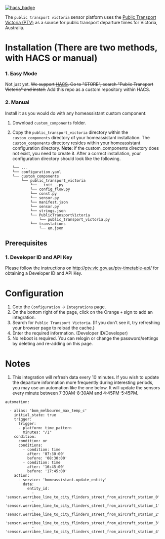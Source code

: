 [![hacs_badge](https://img.shields.io/badge/HACS-Default-orange.svg?style=for-the-badge)](https://github.com/custom-components/hacs)

The `public transport victoria` sensor platform uses the [Public Transport Victoria (PTV)](http://www.bom.gov.au) as a source for public transport departure times for Victoria, Australia.

# Installation (There are two methods, with HACS or manual)

### 1. Easy Mode

Not just yet. ~~We support [HACS](https://hacs.netlify.com/). Go to "STORE", search "Public Transport Victoria" and install.~~
Add this repo as a custom repository within HACS.

### 2. Manual

Install it as you would do with any homeassistant custom component:

1. Download `custom_components` folder.
2. Copy the `public_transport_victoria` directory within the `custom_components` directory of your homeassistant installation.
The `custom_components` directory resides within your homeassistant configuration directory.
**Note**: if the custom_components directory does not exist, you need to create it.
After a correct installation, your configuration directory should look like the following.

    ```
    └── ...
    └── configuration.yaml
    └── custom_components
        └── public_transport_victoria
            └── __init__.py
            └── config_flow.py
            └── const.py
            └── sensor.py
            └── manifest.json
            └── sensor.py
            └── strings.json
            └── PublicTransportVictoria
                └── public_transport_victoria.py
            └── translations
                └── en.json
    ```

## Prerequisites

### 1. Developer ID and API Key
Please follow the instructions on http://ptv.vic.gov.au/ptv-timetable-api/ for obtaining a Developer ID and API Key.

# Configuration
1. Goto the `Configuration` -> `Integrations` page.  
2. On the bottom right of the page, click on the Orange `+` sign to add an integration.
3. Search for `Public Transport Victoria`. (If you don't see it, try refreshing your browser page to reload the cache.)
4. Enter the required information. (Developer ID/Developer)
5. No reboot is required. You can relogin or change the password/settings by deleting and re-adding on this page.

# Notes
1. This integration will refresh data every 10 minutes. If you wish to update the departure information more frequently during interesting periods, you may use an automation like the one below. It will update the sensors every minute between 7:30AM-8:30AM and 4:45PM-5:45PM.
```
automation:

  - alias: 'bom_melbourne_max_temp_c'
    initial_state: true
    trigger:
      trigger:
      - platform: time_pattern
        minutes: "/1"
    condition:
      condition: or
      conditions:
        - condition: time
          after: '07:30:00'
          before: '08:30:00'
        - condition: time
          after: '16:45:00'
          before: '17:45:00'
    action:
      - service: 'homeassistant.update_entity'
        data:
          entity_id:
            - 'sensor.werribee_line_to_city_flinders_street_from_aircraft_station_0'
            - 'sensor.werribee_line_to_city_flinders_street_from_aircraft_station_1'
            - 'sensor.werribee_line_to_city_flinders_street_from_aircraft_station_2'
            - 'sensor.werribee_line_to_city_flinders_street_from_aircraft_station_3'
            - 'sensor.werribee_line_to_city_flinders_street_from_aircraft_station_4'
```
